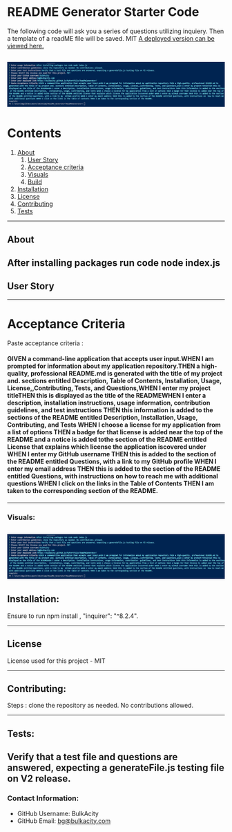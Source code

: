 
  
# README Generator Starter Code
  The following code will ask you a series of questions utilizing inquiery. Then a template of a readME file will be saved.
  MIT
  [A deployed version can be viewed here.](https://bulkacity.github.io/ReadMeGenerator/)
  
  ![Example](./assets/ReadMeExample.png)
---
# Contents
1. [About](#about)
    1. [User Story](#user%20story)
    2. [Acceptance criteria](#acceptance%20criteria)
    3. [Visuals](#visuals)
    4. [Build](#build)
2. [Installation](#installation)
3. [License](#license)
4. [Contributing](#contributing)
5. [Tests](#tests)
---
## About
  After installing packages run code node index.js
---
## User Story
  
---
# Acceptance Criteria
  Paste acceptance criteria :
  
  #### GIVEN a command-line application that accepts user input.WHEN I am prompted for information about my application repository.THEN a high-quality, professional README.md is generated with the title of my project and. sections entitled Description, Table of Contents, Installation, Usage, License,,Contributing, Tests, and Questions,WHEN I enter my project titleTHEN this is displayed as the title of the READMEWHEN I enter a description, installation instructions, usage information, contribution  guidelines, and test instructions THEN this information is added to the sections of the README entitled Description,  Installation, Usage, Contributing, and Tests WHEN I choose a license for my application from a list of options THEN a badge for that license is added near the top of the README and a notice is added tothe section of the README entitled License that explains which license the application iscovered under WHEN I enter my GitHub username THEN this is added to the section of the README entitled Questions, with a link to my  GitHub profile WHEN I enter my email address THEN this is added to the section of the README entitled Questions, with instructions on  how to reach me with additional questions WHEN I click on the links in the Table of Contents THEN I am taken to the corresponding section of the README.
---
### Visuals:
![Example](./assets/ReadMeExample.png)
---
## Installation:
   Ensure to run npm install , "inquirer": "^8.2.4".

---
## License
  License used for this project - MIT

---
## Contributing:
  
 Steps :
 clone the repository as needed. No contributions allowed.

---
## Tests:
  Verify that a test file and questions are answered, expecting a generateFile.js testing file on V2 release.
---
### Contact Information:
* GitHub Username: BulkAcity
* GitHub Email: bg@bulkacity.com
  
